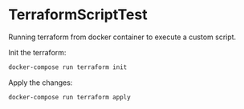 # TerraformScriptTest
Running terraform from docker container to execute a custom script.

Init the terraform:

```powershell
docker-compose run terraform init
```

Apply the changes:

```powershell
docker-compose run terraform apply
```

